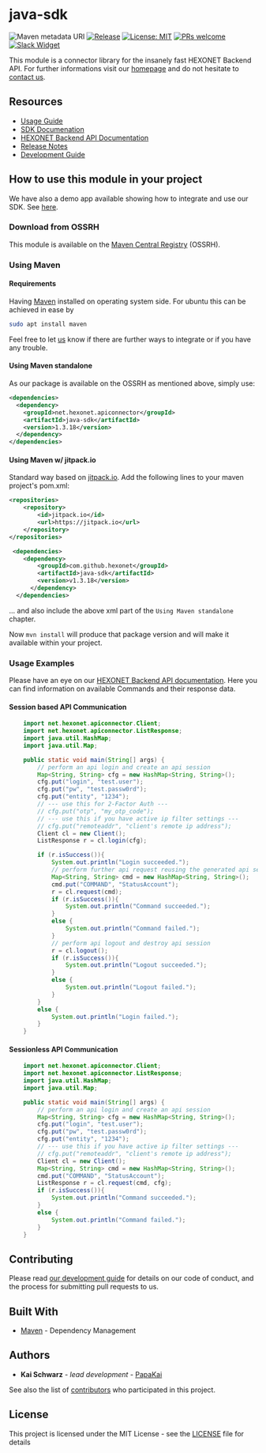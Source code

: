 # java-sdk

![Maven metadata URI](https://img.shields.io/maven-metadata/v/http/central.maven.org/maven2/net/hexonet/apiconnector/java-sdk/maven-metadata.xml.svg)
[![Release](https://jitpack.io/v/hexonet/java-sdk.svg)](https://jitpack.io/#hexonet/java-sdk)
[![License: MIT](https://img.shields.io/badge/License-MIT-blue.svg)](https://opensource.org/licenses/MIT)
[![PRs welcome](https://img.shields.io/badge/PRs-welcome-brightgreen.svg)](https://github.com/hexonet/java-sdk/blob/master/CONTRIBUTING.md)
[![Slack Widget](https://camo.githubusercontent.com/984828c0b020357921853f59eaaa65aaee755542/68747470733a2f2f73332e65752d63656e7472616c2d312e616d617a6f6e6177732e636f6d2f6e6774756e612f6a6f696e2d75732d6f6e2d736c61636b2e706e67)](https://hexonet-sdk.slack.com/messages/CBF4K9E1F)

This module is a connector library for the insanely fast HEXONET Backend API. For further informations visit our [homepage](http://hexonet.net) and do not hesitate to [contact us](https://www.hexonet.net/contact).

## Resources

* [Usage Guide](https://github.com/hexonet/java-sdk/blob/master/README.md#how-to-use-this-module-in-your-project)
* [SDK Documenation](https://rawgit.com/hexonet/java-sdk/master/target/site/apidocs/net/hexonet/apiconnector/package-summary.html)
* [HEXONET Backend API Documentation](https://github.com/hexonet/hexonet-api-documentation/tree/master/API)
* [Release Notes](https://github.com/hexonet/java-sdk/releases)
* [Development Guide](https://github.com/hexonet/java-sdk/wiki/Development-Guide)

## How to use this module in your project

We have also a demo app available showing how to integrate and use our SDK. See [here](https://github.com/hexonet/java-sdk-demo).

### Download from OSSRH

This module is available on the [Maven Central Registry](https://github.com/hexonet/java-sdk/wiki/Development-Guide#ossrh-paths) (OSSRH).

### Using Maven

#### Requirements

Having [Maven](https://maven.apache.org) installed on operating system side. For ubuntu this can be achieved in ease by
```bash
sudo apt install maven
```
Feel free to let [us](https://github.com/hexonet/java-sdk/wiki/Help) know if there are further ways to integrate or if you have any trouble.

#### Using Maven standalone

As our package is available on the OSSRH as mentioned above, simply use:

```xml
<dependencies>
  <dependency>
    <groupId>net.hexonet.apiconnector</groupId>
    <artifactId>java-sdk</artifactId>
    <version>1.3.18</version>
  </dependency>
</dependencies>
```

#### Using Maven w/ jitpack.io

Standard way based on [jitpack.io](http://jitpack.io).
Add the following lines to your maven project's pom.xml:

```xml
<repositories>
    <repository>
        <id>jitpack.io</id>
        <url>https://jitpack.io</url>
    </repository>
</repositories>

 <dependencies>
    <dependency>
        <groupId>com.github.hexonet</groupId>
        <artifactId>java-sdk</artifactId>
        <version>v1.3.18</version>
      </dependency>
  </dependencies>
```

... and also include the above xml part of the `Using Maven standalone` chapter.

Now `mvn install` will produce that package version and will make it available within your project.

### Usage Examples

Please have an eye on our [HEXONET Backend API documentation](https://github.com/hexonet/hexonet-api-documentation/tree/master/API). Here you can find information on available Commands and their response data.

#### Session based API Communication

```java
    import net.hexonet.apiconnector.Client;
    import net.hexonet.apiconnector.ListResponse;
    import java.util.HashMap;
    import java.util.Map;

    public static void main(String[] args) {
        // perform an api login and create an api session
        Map<String, String> cfg = new HashMap<String, String>();
        cfg.put("login", "test.user");
        cfg.put("pw", "test.passw0rd");
        cfg.put("entity", "1234");
        // --- use this for 2-Factor Auth ---
        // cfg.put("otp", "my_otp_code");
        // --- use this if you have active ip filter settings ---
        // cfg.put("remoteaddr", "client's remote ip address");
        Client cl = new Client();
        ListResponse r = cl.login(cfg);

        if (r.isSuccess()){
            System.out.println("Login succeeded.");
            // perform further api request reusing the generated api session
            Map<String, String> cmd = new HashMap<String, String>();
            cmd.put("COMMAND", "StatusAccount");
            r = cl.request(cmd);
            if (r.isSuccess()){
                System.out.println("Command succeeded.");
            }
            else {
                System.out.println("Command failed.");
            }
            // perform api logout and destroy api session
            r = cl.logout();
            if (r.isSuccess()){
                System.out.println("Logout succeeded.");
            }
            else {
                System.out.println("Logout failed.");
            }
        }
        else {
            System.out.println("Login failed.");
        }
    }
```

#### Sessionless API Communication

```java
    import net.hexonet.apiconnector.Client;
    import net.hexonet.apiconnector.ListResponse;
    import java.util.HashMap;
    import java.util.Map;

    public static void main(String[] args) {
        // perform an api login and create an api session
        Map<String, String> cfg = new HashMap<String, String>();
        cfg.put("login", "test.user");
        cfg.put("pw", "test.passw0rd");
        cfg.put("entity", "1234");
        // --- use this if you have active ip filter settings ---
        // cfg.put("remoteaddr", "client's remote ip address");
        Client cl = new Client();
        Map<String, String> cmd = new HashMap<String, String>();
        cmd.put("COMMAND", "StatusAccount");
        ListResponse r = cl.request(cmd, cfg);
        if (r.isSuccess()){
            System.out.println("Command succeeded.");
        }
        else {
            System.out.println("Command failed.");
        }
    }
```

## Contributing

Please read [our development guide](https://github.com/hexonet/java-sdk/wiki/Development-Guide) for details on our code of conduct, and the process for submitting pull requests to us.

## Built With

* [Maven](https://maven.apache.org/) - Dependency Management

## Authors

* **Kai Schwarz** - *lead development* - [PapaKai](https://github.com/papakai)

See also the list of [contributors](https://github.com/hexonet/java-sdk/graphs/contributors) who participated in this project.

## License

This project is licensed under the MIT License - see the [LICENSE](LICENSE) file for details
